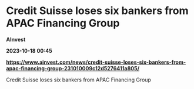 # Credit Suisse loses six bankers from APAC Financing Group
**AInvest**

**2023-10-18 00:45**

**https://www.ainvest.com/news/credit-suisse-loses-six-bankers-from-apac-financing-group-231010009c12d5276411a805/**

Credit Suisse loses six bankers from APAC Financing Group